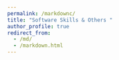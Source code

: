 ```yaml
---
permalink: /markdownc/
title: "Software Skills & Others "
author_profile: true
redirect_from: 
  - /md/
  - /markdown.html
---
```


